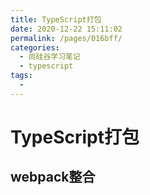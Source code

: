 ```yaml
---
title: TypeScript打包
date: 2020-12-22 15:11:02
permalink: /pages/016bff/
categories:
  - 尚硅谷学习笔记
  - typescript
tags:
  - 
---
```

# TypeScript打包

## webpack整合

